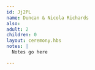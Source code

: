 ```yaml
---
id: Jj2PL
name: Duncan & Nicola Richards
also:
adult: 2
children: 0
layout: ceremony.hbs
notes: |
  Notes go here

---
```

